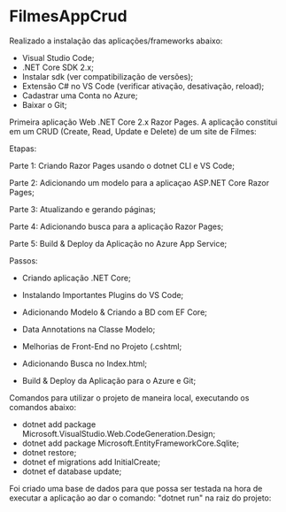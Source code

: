 # FilmesAppCrud


Realizado a instalação das aplicações/frameworks abaixo:

- Visual Studio Code;
- .NET Core SDK 2.x;
- Instalar sdk (ver compatibilização de versões);
- Extensão C# no VS Code (verificar ativação, desativação, reload);
- Cadastrar uma Conta no Azure;
- Baixar o Git;


Primeira aplicação Web .NET Core 2.x Razor Pages. A aplicação constitui em um CRUD (Create, Read, Update e Delete) de um site de Filmes: 


Etapas:

Parte 1: Criando Razor Pages usando o dotnet CLI e VS Code;

Parte 2: Adicionando um modelo para a aplicaçao ASP.NET Core Razor Pages;

Parte 3: Atualizando e gerando páginas;

Parte 4: Adicionando busca para a aplicação Razor Pages;

Parte 5: Build & Deploy da Aplicação no Azure App Service;

Passos:

- Criando aplicação .NET Core;

- Instalando Importantes Plugins do VS Code;

- Adicionando Modelo & Criando a BD com EF Core;

- Data Annotations na Classe Modelo;

- Melhorias de Front-End no Projeto (.cshtml;

- Adicionando Busca no Index.html;

- Build & Deploy da Aplicação para o Azure e Git;

Comandos para utilizar o projeto de maneira local, executando os comandos abaixo:

- dotnet add package Microsoft.VisualStudio.Web.CodeGeneration.Design;
- dotnet add package Microsoft.EntityFrameworkCore.Sqlite;
- dotnet restore;
- dotnet ef migrations add InitialCreate;
- dotnet ef database update;

Foi criado uma base de dados para que possa ser testada na hora de executar a aplicação ao dar o comando: "dotnet run" na raiz do projeto:


